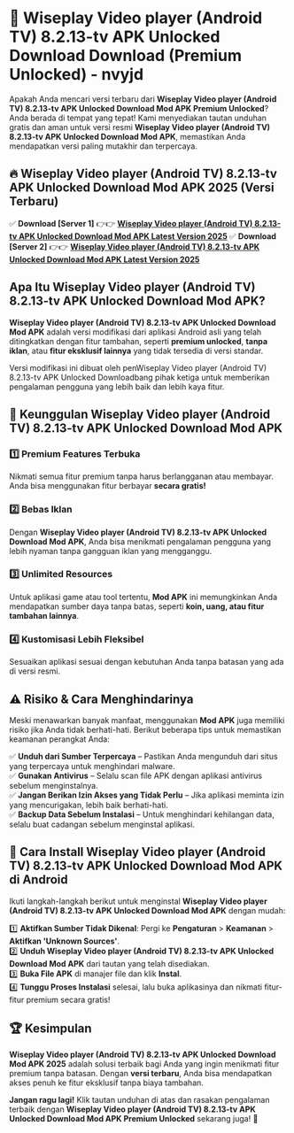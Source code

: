 # 🎯 Wiseplay Video player (Android TV) 8.2.13-tv APK Unlocked Download  Download (Premium Unlocked) -  nvyjd

Apakah Anda mencari versi terbaru dari **Wiseplay Video player (Android TV) 8.2.13-tv APK Unlocked Download Mod APK Premium Unlocked**? Anda berada di tempat yang tepat! Kami menyediakan tautan unduhan gratis dan aman untuk versi resmi **Wiseplay Video player (Android TV) 8.2.13-tv APK Unlocked Download Mod APK**, memastikan Anda mendapatkan versi paling mutakhir dan terpercaya.

## 🔥 Wiseplay Video player (Android TV) 8.2.13-tv APK Unlocked Download Mod APK 2025 (Versi Terbaru)

✅ **Download [Server 1]** 👉👉 [**Wiseplay Video player (Android TV) 8.2.13-tv APK Unlocked Download Mod APK Latest Version 2025**](https://momento.my/?title=Wiseplay_Video_player_(Android_TV)_8.2.13-tv_APK_Unlocked_Download)  
✅ **Download [Server 2]** 👉👉 [**Wiseplay Video player (Android TV) 8.2.13-tv APK Unlocked Download Mod APK Latest Version 2025**](https://momento.my/?title=Wiseplay_Video_player_(Android_TV)_8.2.13-tv_APK_Unlocked_Download)  

## Apa Itu Wiseplay Video player (Android TV) 8.2.13-tv APK Unlocked Download Mod APK?

**Wiseplay Video player (Android TV) 8.2.13-tv APK Unlocked Download Mod APK** adalah versi modifikasi dari aplikasi Android asli yang telah ditingkatkan dengan fitur tambahan, seperti **premium unlocked**, **tanpa iklan**, atau **fitur eksklusif lainnya** yang tidak tersedia di versi standar.

Versi modifikasi ini dibuat oleh penWiseplay Video player (Android TV) 8.2.13-tv APK Unlocked Downloadbang pihak ketiga untuk memberikan pengalaman pengguna yang lebih baik dan lebih kaya fitur.

## 🎯 Keunggulan Wiseplay Video player (Android TV) 8.2.13-tv APK Unlocked Download Mod APK

### 1️⃣ Premium Features Terbuka
Nikmati semua fitur premium tanpa harus berlangganan atau membayar. Anda bisa menggunakan fitur berbayar **secara gratis!**

### 2️⃣ Bebas Iklan
Dengan **Wiseplay Video player (Android TV) 8.2.13-tv APK Unlocked Download Mod APK**, Anda bisa menikmati pengalaman pengguna yang lebih nyaman tanpa gangguan iklan yang mengganggu.

### 3️⃣ Unlimited Resources
Untuk aplikasi game atau tool tertentu, **Mod APK** ini memungkinkan Anda mendapatkan sumber daya tanpa batas, seperti **koin, uang, atau fitur tambahan lainnya**.

### 4️⃣ Kustomisasi Lebih Fleksibel
Sesuaikan aplikasi sesuai dengan kebutuhan Anda tanpa batasan yang ada di versi resmi.

## ⚠️ Risiko & Cara Menghindarinya

Meski menawarkan banyak manfaat, menggunakan **Mod APK** juga memiliki risiko jika Anda tidak berhati-hati. Berikut beberapa tips untuk memastikan keamanan perangkat Anda:

✅ **Unduh dari Sumber Terpercaya** – Pastikan Anda mengunduh dari situs yang terpercaya untuk menghindari malware.  
✅ **Gunakan Antivirus** – Selalu scan file APK dengan aplikasi antivirus sebelum menginstalnya.  
✅ **Jangan Berikan Izin Akses yang Tidak Perlu** – Jika aplikasi meminta izin yang mencurigakan, lebih baik berhati-hati.  
✅ **Backup Data Sebelum Instalasi** – Untuk menghindari kehilangan data, selalu buat cadangan sebelum menginstal aplikasi.

## 📌 Cara Install Wiseplay Video player (Android TV) 8.2.13-tv APK Unlocked Download Mod APK di Android

Ikuti langkah-langkah berikut untuk menginstal **Wiseplay Video player (Android TV) 8.2.13-tv APK Unlocked Download Mod APK** dengan mudah:

1️⃣ **Aktifkan Sumber Tidak Dikenal**: Pergi ke **Pengaturan** > **Keamanan** > **Aktifkan 'Unknown Sources'**.  
2️⃣ **Unduh Wiseplay Video player (Android TV) 8.2.13-tv APK Unlocked Download Mod APK** dari tautan yang telah disediakan.  
3️⃣ **Buka File APK** di manajer file dan klik **Instal**.  
4️⃣ **Tunggu Proses Instalasi** selesai, lalu buka aplikasinya dan nikmati fitur-fitur premium secara gratis!

## 🏆 Kesimpulan

**Wiseplay Video player (Android TV) 8.2.13-tv APK Unlocked Download Mod APK 2025** adalah solusi terbaik bagi Anda yang ingin menikmati fitur premium tanpa batasan. Dengan **versi terbaru**, Anda bisa mendapatkan akses penuh ke fitur eksklusif tanpa biaya tambahan.

**Jangan ragu lagi!** Klik tautan unduhan di atas dan rasakan pengalaman terbaik dengan **Wiseplay Video player (Android TV) 8.2.13-tv APK Unlocked Download Mod APK Premium Unlocked** sekarang juga! 🚀
